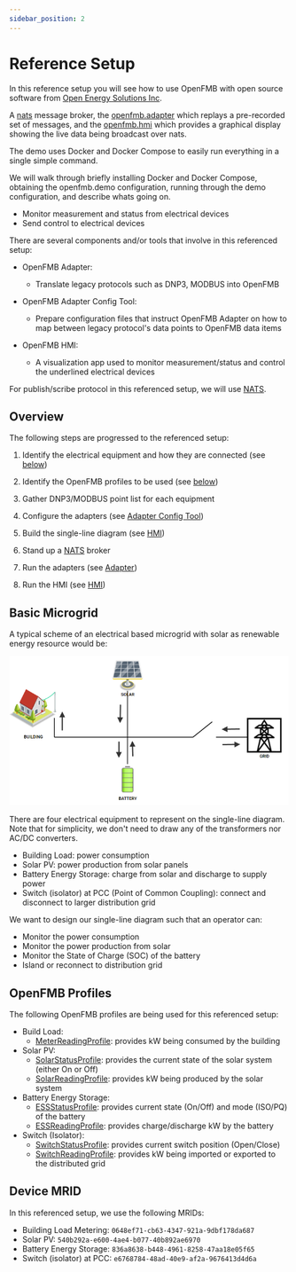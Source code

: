 ```yaml
---
sidebar_position: 2
---
```


# Reference Setup

In this reference setup you will see how to use OpenFMB with open source software
from [Open Energy Solutions Inc](https://openenergysolutionsinc.com).

A [nats](https://nats.io) message broker, the [openfmb.adapter](https;//github.com/openenergysolutions/openfmb.adapters)
which replays a pre-recorded set of messages, and the [openfmb.hmi](https://github.com/openenergysolutions/openfmb.hmi) which provides
a graphical display showing the live data being broadcast over nats.

The demo uses Docker and Docker Compose to easily run everything in a single
simple command.

We will walk through briefly installing Docker and Docker Compose, obtaining
the openfmb.demo configuration, running through the demo configuration, and 
describe whats going on.

- Monitor measurement and status from electrical devices
- Send control to electrical devices

There are several components and/or tools that involve in this referenced setup:

- OpenFMB Adapter:
    - Translate legacy protocols such as DNP3, MODBUS into OpenFMB
    
- OpenFMB Adapter Config Tool:
    - Prepare configuration files that instruct OpenFMB Adapter on how to map between legacy protocol's data points to OpenFMB data items
    
- OpenFMB HMI:
    - A visualization app used to monitor measurement/status and control the underlined electrical devices
    
For publish/scribe protocol in this referenced setup, we will use [NATS](https://nats.io).

## Overview

The following steps are progressed to the referenced setup:

1. Identify the electrical equipment and how they are connected (see [below](reference#basic-microgrid))

2. Identify the OpenFMB profiles to be used (see [below](reference#openfmb-profiles))

3. Gather DNP3/MODBUS point list for each equipment 

4. Configure the adapters (see [Adapter Config Tool](../adapter-config-tool/reference))

5. Build the single-line diagram (see [HMI](../hmi/sld))

6. Stand up a [NATS](https://nats.io) broker

7. Run the adapters (see [Adapter](../adapter/index))

8. Run the HMI (see [HMI](../hmi/run))

## Basic Microgrid

A typical scheme of an electrical based microgrid with solar as renewable energy resource would be:

![](img/microgrid.png)

There are four electrical equipment to represent on the single-line diagram.  Note that for simplicity, we don't need to draw any of the transformers nor AC/DC converters.

- Building Load: power consumption
- Solar PV: power production from solar panels
- Battery Energy Storage: charge from solar and discharge to supply power
- Switch (isolator) at PCC (Point of Common Coupling): connect and disconnect to larger distribution grid

We want to design our single-line diagram such that an operator can:

- Monitor the power consumption
- Monitor the power production from solar
- Monitor the State of Charge (SOC) of the battery
- Island or reconnect to distribution grid

## OpenFMB Profiles

The following OpenFMB profiles are being used for this referenced setup:

- Build Load:
    - <ins>MeterReadingProfile</ins>: provides kW being consumed by the building 
- Solar PV:
    - <ins>SolarStatusProfile</ins>: provides the current state of the solar system (either On or Off)
    - <ins>SolarReadingProfile</ins>: provides kW being produced by the solar system
- Battery Energy Storage:
    - <ins>ESSStatusProfile</ins>: provides current state (On/Off) and mode (ISO/PQ) of the battery
    - <ins>ESSReadingProfile</ins>: provides charge/discharge kW by the battery
- Switch (Isolator): 
    - <ins>SwitchStatusProfile</ins>: provides current switch position (Open/Close)
    - <ins>SwitchReadingProfile</ins>: provides kW being imported or exported to the distributed grid

## Device MRID

In this referenced setup, we use the following MRIDs:

- Building Load Metering: `0648ef71-cb63-4347-921a-9dbf178da687`
- Solar PV: `540b292a-e600-4ae4-b077-40b892ae6970`
- Battery Energy Storage: `836a8638-b448-4961-8258-47aa18e05f65`
- Switch (isolator) at PCC: `e6768784-48ad-40e9-af2a-9676413d4d6a`
